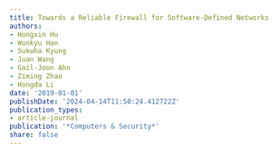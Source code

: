 ```yaml
---
title: Towards a Reliable Firewall for Software-Defined Networks
authors:
- Hongxin Hu
- Wonkyu Han
- Sukwha Kyung
- Juan Wang
- Gail-Joon Ahn
- Ziming Zhao
- Hongda Li
date: '2019-01-01'
publishDate: '2024-04-14T11:50:24.412722Z'
publication_types:
- article-journal
publication: '*Computers & Security*'
share: false
---
```

